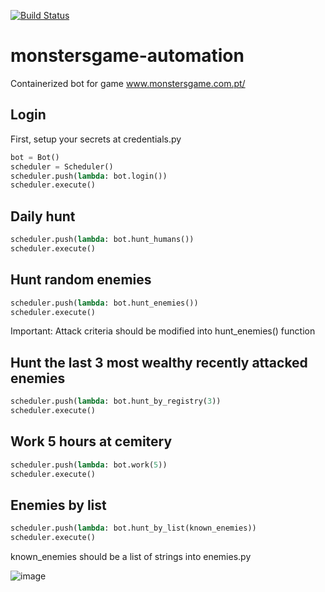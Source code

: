[![Build Status](https://app.travis-ci.com/Zatura/monstersgame-automation.svg?branch=master)](https://travis-ci.org/azu/travis-badge)

# monstersgame-automation

Containerized bot for game www.monstersgame.com.pt/  

## Login  
First, setup your secrets at credentials.py  
```python
bot = Bot()
scheduler = Scheduler()
scheduler.push(lambda: bot.login())
scheduler.execute()
```
  
## Daily hunt  
```python
scheduler.push(lambda: bot.hunt_humans())
scheduler.execute()
```
  
## Hunt random enemies
```python
scheduler.push(lambda: bot.hunt_enemies())
scheduler.execute()
```
Important: Attack criteria should be modified into hunt_enemies() function  

## Hunt the last 3 most wealthy recently attacked enemies  
```python
scheduler.push(lambda: bot.hunt_by_registry(3))
scheduler.execute()
```

## Work 5 hours at cemitery    
```python
scheduler.push(lambda: bot.work(5))
scheduler.execute()
```

## Enemies by list    
```python
scheduler.push(lambda: bot.hunt_by_list(known_enemies))
scheduler.execute()
```
known_enemies should be a list of strings into enemies.py

![image](https://user-images.githubusercontent.com/7329177/115079953-55877f80-9ed8-11eb-941e-57152824e4ae.png)

